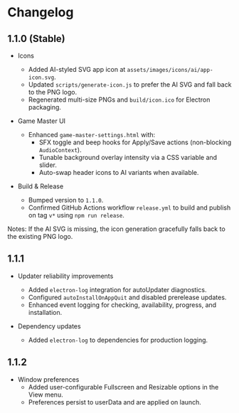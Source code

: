 # Changelog

## 1.1.0 (Stable)

- Icons
  - Added AI-styled SVG app icon at `assets/images/icons/ai/app-icon.svg`.
  - Updated `scripts/generate-icon.js` to prefer the AI SVG and fall back to the PNG logo.
  - Regenerated multi-size PNGs and `build/icon.ico` for Electron packaging.

- Game Master UI
  - Enhanced `game-master-settings.html` with:
    - SFX toggle and beep hooks for Apply/Save actions (non-blocking `AudioContext`).
    - Tunable background overlay intensity via a CSS variable and slider.
    - Auto-swap header icons to AI variants when available.

- Build & Release
  - Bumped version to `1.1.0`.
  - Confirmed GitHub Actions workflow `release.yml` to build and publish on tag `v*` using `npm run release`.

Notes: If the AI SVG is missing, the icon generation gracefully falls back to the existing PNG logo.

## 1.1.1

- Updater reliability improvements
  - Added `electron-log` integration for autoUpdater diagnostics.
  - Configured `autoInstallOnAppQuit` and disabled prerelease updates.
  - Enhanced event logging for checking, availability, progress, and installation.

- Dependency updates
  - Added `electron-log` to dependencies for production logging.

## 1.1.2

- Window preferences
  - Added user-configurable Fullscreen and Resizable options in the View menu.
  - Preferences persist to userData and are applied on launch.